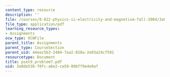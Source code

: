 ```yaml
---
content_type: resource
description: ''
file: /courses/8-022-physics-ii-electricity-and-magnetism-fall-2004/3a0de53bf0fca6e2ce5989bff9e4e9af_pset9_problem7.pdf
file_type: application/pdf
learning_resource_types:
- Assignments
ocw_type: OCWFile
parent_title: Assignments
parent_type: CourseSection
parent_uid: 44eec5b3-2404-7aa2-028a-2e93a24cf591
resourcetype: Document
title: pset9_problem7.pdf
uid: 3a0de53b-f0fc-a6e2-ce59-89bff9e4e9af
---
```

